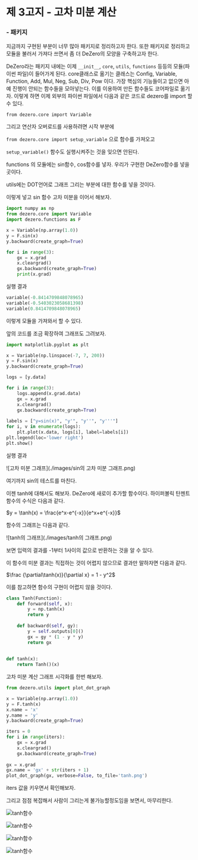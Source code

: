 # 제 3고지 - 고차 미분 계산

### - 패키지



지금까지 구현된 부분이 너무 많아 패키지로 정리하고자 한다. 또한 패키지로 정리하고 모듈을 불러서 가져다 쓰면서 좀 더 DeZero의 모양을 구축하고자 한다.

DeZero라는 패키지 내에는 이제 `__init__`, `core`, `utils`, `functions` 등등의 모듈(파이썬 파일)이 들어가게 된다. core클래스로 옮기는 클래스는 Config, Variable, Function, Add, Mul, Neg, Sub, Div, Pow 이다. 가장 핵심의 기능들이고 없으면 아예 진행이 안되는 함수들을 모아넣는다. 이를 이용하여 만든 함수들도 코어파일로 옮기자. 이렇게 하면 이제 외부의 파이썬 파일에서 다음과 같은 코드로 dezero를 import 할 수 있다.

`from dezero.core import Variable` 

그리고 연산자 오버로드를 사용하려면 시작 부분에

`from dezero.core import setup_variable` 으로 함수를 가져오고

`setup_variable()` 함수도 실행시켜주는 것을 잊으면 안된다.



functions 의 모듈에는 sin함수, cos함수를 넣자. 우리가 구현한 DeZero함수를 넣을 곳이다.

utils에는 DOT언어로 그래프 그리는 부분에 대한 함수를 넣을 것이다.

이렇게 넣고 sin 함수 고차 미분을 이어서 해보자.

```python
import numpy as np
from dezero.core import Variable
import dezero.functions as F

x = Variable(np.array(1.0))
y = F.sin(x)
y.backward(create_graph=True)

for i in range(3):
    gx = x.grad
    x.cleargrad()
    gx.backward(create_graph=True)
    print(x.grad)
```

실행 결과

```python
variable(-0.8414709848078965)
variable(-0.5403023058681398)
variable(0.8414709848078965)
```

이렇게 모듈을 가져와서 할 수 있다.



앞의 코드를 조금 확장하여 그래프도 그려보자.

```python
import matplotlib.pyplot as plt

x = Variable(np.linspace(-7, 7, 200))
y = F.sin(x)
y.backward(create_graph=True)

logs = [y.data]

for i in range(3):
    logs.append(x.grad.data)
    gx = x.grad
    x.cleargrad()
    gx.backward(create_graph=True)
    
labels = ["y=sin(x)", "y'", "y''", "y'''"]
for i, v in enumerate(logs):
    plt.plot(x.data, logs[i], label=labels[i])
plt.legend(loc='lower right')
plt.show()
```

실행 결과

![고차 미분 그래프](./images/sin의 고차 미분 그래프.png)

여기까지 sin의 테스트를 마친다.



이젠 tanh에 대해서도 해보자. DeZero에 새로이 추가할 함수이다. 하이퍼볼릭 탄젠트 함수의 수식은 다음과 같다.

$y = \tanh(x) = \frac{e^x-e^{-x}}{e^x+e^{-x}}$

함수의 그래프는 다음과 같다.

![tanh의 그래프](./images/tanh의 그래프.png)

보면 입력의 결과를 -1부터 1사이의 값으로 반환하는 것을 알 수 있다.

이 함수의 미분 결과는 직접하는 것이 어렵지 않으므로 결과만 말하자면 다음과 같다.

$\frac {\partial\tanh(x)}{\partial x} = 1 - y^2$

이를 참고하면 함수의 구현이 어렵지 않을 것이다.

```python
class Tanh(Function):
    def forward(self, x):
        y = np.tanh(x)
        return y
    
    def backward(self, gy):
        y = self.outputs[0]()
        gx = gy * (1 - y * y)
        return gx
    
    
def tanh(x):
    return Tanh()(x)
```



고차 미분 계산 그래프 시각화를 한번 해보자. 

```python
from dezero.utils import plot_dot_graph

x = Variable(np.array(1.0))
y = F.tanh(x)
x.name = 'x'
y.name = 'y'
y.backward(create_graph=True)

iters = 0
for i in range(iters):
    gx = x.grad
    x.cleargrad()
    gx.backward(create_graph=True)
    
gx = x.grad
gx.name = 'gx' + str(iters + 1)
plot_dot_graph(gx, verbose=False, to_file='tanh.png')
```

iters 값을 키우면서 확인해보자.

그리고 점점 복잡해서 사람이 그리는게 불가능할정도임을 보면서, 마무리한다.

![tanh함수](./images/tanh2.png)

![tanh함수](./images/tanh3.png)

![tanh함수](./images/tanh4.png)

![tanh함수](./images/tanh5.png)